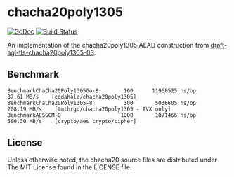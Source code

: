 # chacha20poly1305

[![GoDoc](https://godoc.org/github.com/tmthrgd/chacha20poly1305?status.svg)](https://godoc.org/github.com/tmthrgd/chacha20poly1305)
[![Build Status](https://travis-ci.org/tmthrgd/chacha20poly1305.svg?branch=master)](https://travis-ci.org/tmthrgd/chacha20poly1305)

An implementation of the chacha20poly1305 AEAD construction from
[draft-agl-tls-chacha20poly1305-03](http://tools.ietf.org/html/draft-agl-tls-chacha20poly1305-03).

## Benchmark

```
BenchmarkChaCha20Poly1305Go-8	     100	  11968525 ns/op	  87.61 MB/s	[codahale/chacha20poly1305]
BenchmarkChaCha20Poly1305-8  	     300	   5036605 ns/op	 208.19 MB/s	[tmthrgd/chacha20poly1305 - AVX only]
BenchmarkAESGCM-8            	    1000	   1871466 ns/op	 560.30 MB/s	[crypto/aes crypto/cipher]
```

## License

Unless otherwise noted, the chacha20 source files are distributed under The MIT License found in the LICENSE file.
